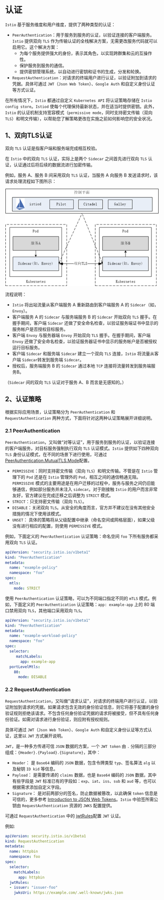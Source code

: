 # 认证

`Istio` 基于服务维度和用户维度，提供了两种类型的认证：

* `PeerAuthentication`：用于服务到服务的认证，以验证连接的客户端服务。`Istio` 提供双向 `TLS` 作为传输认证的全栈解决方案，无需更改服务代码就可以启用它。这个解决方案：
  * 为每个服务提供强大的身份，表示其角色，以实现跨群集和云的互操作性。
  * 保护服务到服务的通信。
  * 提供密钥管理系统，以自动进行密钥和证书的生成，分发和轮换。
* `RequestAuthentication`：对请求的终端用户进行认证，以验证附加到请求的凭据。具体可通过 `JWT`（`Json Web Token`）、`Google Auth` 和自定义身份认证等方式认证。

在所有情况下，`Istio` 都通过自定义 `Kubernetes API` 将认证策略存储在 `Istio config store`。`Istiod` 使每个代理保持最新状态，并在适当时提供密钥。此外，`Istio` 的认证机制支持宽容模式（`permissive mode`，同时支持密文传输（双向 `TLS`）和明文传输），以帮助您了解策略更改在实施之前如何影响您的安全状况。

## 1、双向TLS认证

双向 `TLS` 认证是指客户端和服务端完成相互校验。

在 `Istio` 中的双向 `TLS` 认证，实际上是两个 `Sidecar` 之间首先进行双向 `TLS` 认证，认证通过后将后续的数据流进行加密传输。

例如，服务 A、服务 B 间采用双向 `TLS` 认证，当服务 A 向服务 B 发送请求时，该请求处理流程如下图所示：

![Istio双向TLS认证流程](Istio双向TLS认证流程.png)

流程说明：

* `Istio` 将出站流量从客户端服务 A 重新路由到客户端服务 A 的 `Sidecar`（如，`Envoy`）。
* 客户端服务 A 的 `Sidecar` 与服务端服务 B 的 `Sidecar` 开始双向 `TLS` 握手。在握手期间，客户端 `Sidecar` 还做了安全命名检查，以验证服务端证书中显示的服务帐户是否授权目标服务。
* 客户端 `Envoy` 与服务器端 `Envoy` 开始双向 `TLS` 握手。在握手期间，客户端 `Envoy` 还做了安全命名检查，以验证服务器证书中显示的服务帐户是否被授权运行目标服务。
* 客户端 `Sidecar` 和服务端 `Sidecar` 建立一个双向 `TLS` 连接，`Istio` 将流量从客户端 `Sidecar`转发到服务端 `Sidecar`。
* 授权后，服务端服务 B 的 `Sidecar` 通过本地 `TCP` 连接将流量转发到服务端服务B。

（`Sidecar` 间的双向 `TLS` 认证对于服务 A、B 而言是无感知的。）

## 2、认证策略

根据实际应用场景，认证策略分为 `PeerAuthentication` 和 `RequestAuthentication` 两种方式，下面将针对这两种认证策略展开详细说明。

### 2.1 PeerAuthentication

`PeerAuthentication`，又叫做“对等认证”，用于服务到服务的认证，以验证连接的客户端服务，对目标服务强制执行双向 `TLS` 认证模式。`Istio` 提供如下四种双向 `TLS` 身份认证模式，在不同的场景下进行使用，可通过[PeerAuthentication.MutualTLS.Mode](https://istio.io/latest/docs/reference/config/security/peer_authentication/#PeerAuthentication-MutualTLS-Mode)配置。

* `PERMISSIVE`：同时支持密文传输（双向 `TLS`）和明文传输。不管是在 `Istio` 管理下的 `Pod` 还是在 `Istio` 管理外的 `Pod`，相互之间的通信畅通无阻。`PERMISSIVE` 模式的主要用途是在用户迁移的过程中，服务与服务之间仍旧能够通信，例如部分服务并未注入 `sidecar`。对于刚接触 `Istio` 的用户而言非常友好，官方建议在完成迁移之后调整为 `STRICT` 模式。
* `STRICT`：只支持密文传输（双向 `TLS`）。
* `DISABLE`：关闭双向 `TLS`。从安全的角度而言，官方并不建议在没有其他安全措施的情况下使用该模式。
* `UNSET`： 具体的策略将从父级配置中继承（命名空间或网格层面），如果父级没有进行相应的配置，则使用 `PERMISSIVE` 模式。

例如，下面定义的 `PeerAuthentication` 认证策略：命名空间 `foo` 下所有服务都采用双向 `TLS` 认证。

```yaml
apiVersion: "security.istio.io/v1beta1"
kind: "PeerAuthentication"
metadata:
  name: "example-policy"
  namespace: "foo"
spec:
  mtls:
    mode: STRICT
```

使用 `PeerAuthentication` 认证策略，可以为不同端口指定不同的 `mTLS` 模式。例如，下面定义的 `PeerAuthentication` 认证策略：`app: example-app` 上的 80 端口禁用双向 `TLS`，其他端口采用双向 `TLS`。

```yaml
apiVersion: "security.istio.io/v1beta1"
kind: "PeerAuthentication"
metadata:
  name: "example-workload-policy"
  namespace: "foo"
spec:
  selector:
     matchLabels:
       app: example-app
  portLevelMtls:
    80:
      mode: DISABLE
```

### 2.2 RequestAuthentication

`RequestAuthentication`，又叫做"请求认证"，对请求的终端用户进行认证，以验证附加到请求的凭据。如果请求包含无效的身份验证信息，则它将基于配置的身份验证规则拒绝该请求。不包含任何身份验证凭据的请求将被接受，但不具有任何身份验证。如需对请求进行身份验证，则应附有授权规则。

具体可通过 `JWT`（`Json Web Token`）、`Google Auth` 和自定义身份认证等方式认证，这里以 `JWT` 方式展开说明。

`JWT`，是一种多方传递可信 `JSON` 数据的方案，一个 `JWT token` 由 `.` 分隔的三部分组成：`{Header}.{Payload}.{Signature}`，其中：

* `Header`： 是 `Base64` 编码的 `JSON` 数据，包含令牌类型 `typ`、签名算法 `alg` 以及秘钥 `ID kid` 等信息。
* `Payload`： 是需要传递的 `claims` 数据，也是 `Base64` 编码的 `JSON` 数据，其中有些字段是 `JWT` 标准已有的字段如：`exp`、`iat`、`iss`、`sub` 和 `aud` 等，也可以根据需求添加自定义字段。
* `Signature`： 是对前两部分的签名，防止数据被篡改，以此确保 `token` 信息是可信的，更多参考 [Introduction to JSON Web Tokens](https://jwt.io/introduction/)。`Istio` 中验签所需公钥由 `RequestAuthentication` 资源的 `JWKS` 配置提供。

可通过 `RequestAuthentication` 中的 [jwtRules](https://istio.io/latest/docs/reference/config/security/jwt/#JWTRule)配置 `JWT` 认证。

例如:

```yaml
apiVersion: security.istio.io/v1beta1
kind: RequestAuthentication
metadata:
  name: httpbin
  namespace: foo
spec:
  selector:
    matchLabels:
      app: httpbin
  jwtRules:
  - issuer: "issuer-foo"
    jwksUri: https://example.com/.well-known/jwks.json
```
